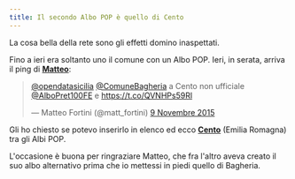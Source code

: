 ```yaml
---
title: Il secondo Albo POP è quello di Cento
---
```


La cosa bella della rete sono gli effetti domino inaspettati.

Fino a ieri era soltanto uno il comune con un Albo POP. Ieri, in serata, arriva il ping di [**Matteo**](https://twitter.com/matt_fortini):

<blockquote class="twitter-tweet" data-conversation="none" lang="it"><p lang="it" dir="ltr"><a href="https://twitter.com/opendatasicilia">@opendatasicilia</a> <a href="https://twitter.com/ComuneBagheria">@ComuneBagheria</a> a Cento non ufficiale <a href="https://twitter.com/AlboPret100FE">@AlboPret100FE</a> e <a href="https://t.co/QVNHPs59Rl">https://t.co/QVNHPs59Rl</a></p>&mdash; Matteo Fortini (@matt_fortini) <a href="https://twitter.com/matt_fortini/status/663826572940587008">9 Novembre 2015</a></blockquote>
<script async src="//platform.twitter.com/widgets.js" charset="utf-8"></script>

Gli ho chiesto se potevo inserirlo in elenco ed ecco **[Cento](http://albopop.it/comune/cento)** (Emilia Romagna) tra gli Albi POP.

L'occasione è buona per ringraziare Matteo, che fra l'altro aveva creato il suo albo alternativo prima che io mettessi in piedi quello di Bagheria.